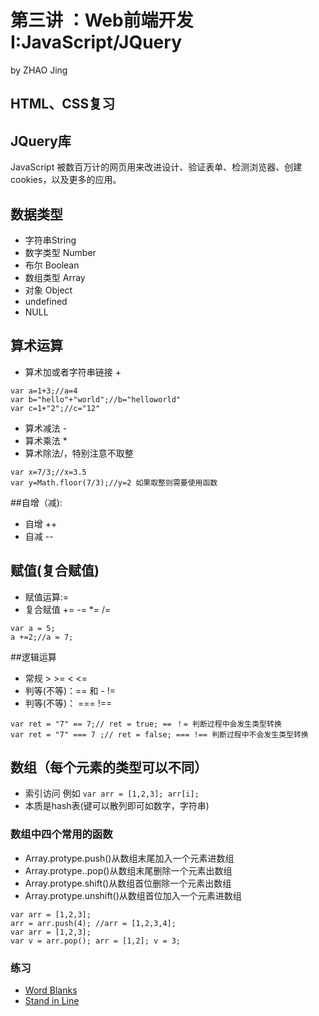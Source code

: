 # 第三讲 ：Web前端开发I:JavaScript/JQuery
by ZHAO Jing


## HTML、CSS复习
## JQuery库
JavaScript 被数百万计的网页用来改进设计、验证表单、检测浏览器、创建cookies，以及更多的应用。

## 数据类型
- 字符串String
- 数字类型 Number 
- 布尔 Boolean
- 数组类型 Array 
- 对象 Object
- undefined
- NULL

## 算术运算
- 算术加或者字符串链接 +
```
var a=1+3;//a=4
var b="hello"+"world";//b="helloworld"
var c=1+"2";//c="12"
```
- 算术减法 - 
- 算术乘法 * 
- 算术除法/，特别注意不取整

```
var x=7/3;//x=3.5 
var y=Math.floor(7/3);//y=2 如果取整则需要使用函数 
```

##自增（减): 
- 自增 ++ 
- 自减 --

## 赋值(复合赋值) 
- 赋值运算:=
- 复合赋值 += -= *= /=
```
var a = 5;
a +=2;//a = 7;
```

##逻辑运算
- 常规  > >= < <=
- 判等(不等)：== 和 - !=  
- 判等(不等)： === !==
```
var ret = "7" == 7;// ret = true; == ！= 判断过程中会发生类型转换
var ret = "7" === 7 ;// ret = false; === !== 判断过程中不会发生类型转换
```

## 数组（每个元素的类型可以不同）
- 索引访问 例如 ```var arr = [1,2,3]; arr[i];```
- 本质是hash表(键可以散列即可如数字，字符串)

### 数组中四个常用的函数
- Array.protype.push()从数组末尾加入一个元素进数组
- Array.protype..pop()从数组末尾删除一个元素出数组
- Array.protype.shift()从数组首位删除一个元素出数组
- Array.protype.unshift()从数组首位加入一个元素进数组
```
var arr = [1,2,3];
arr = arr.push(4); //arr = [1,2,3,4];
var arr = [1,2,3];
var v = arr.pop(); arr = [1,2]; v = 3;
```

### 练习
- [Word Blanks](https://www.freecodecamp.cn/challenges/word-blanks)
- [Stand in Line](https://www.freecodecamp.cn/challenges/stand-in-line) 
